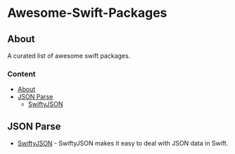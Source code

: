 # Awesome-Swift-Packages


## About
 A curated list of awesome swift packages. 
 
### Content
- [About](#about)
- [JSON Parse](#json-parse)
  - [SwiftyJSON](#swiftyjson)

## JSON Parse

* [SwiftyJSON](https://github.com/SwiftyJSON/SwiftyJSON) - SwiftyJSON makes it easy to deal with JSON data in Swift.
